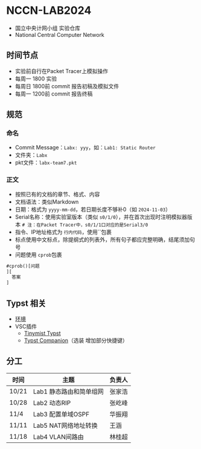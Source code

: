 # NCCN-LAB2024

- 国立中央计网小组 实验仓库
- National Central Computer Network

## 时间节点

- 实验前自行在Packet Tracer上模拟操作
- 每周一 1800 实验
- 每周日 1800前 commit 报告初稿及模拟文件
- 每周一 1200前 commit 报告终稿

## 规范

### 命名

- Commit Message：`Labx: yyy`，如：`Lab1: Static Router`
- 文件夹：`Labx`
- pkt文件：`labx-team7.pkt`

### 正文

- 按照已有的文档的章节、格式、内容
- 文档语法：类似Markdown
- 日期：格式为 `yyyy-mm-dd`，若日期长度不够补0（如 `2024-11-03`）
- Serial名称：使用实验室版本（类似 `s0/1/0`），并在首次出现时注明模拟器版本 `# 注：在Packet Tracer中，s0/1/1口对应的是Serial3/0`
- 指令、IP地址格式为 `行内代码`，使用\`\`包裹
- 标点使用中文标点，除提纲式的列表外，所有句子都应完整明确，结尾须加句号
- 问题使用 `cprob`包裹

```markdown
#cprob()[问题
][
  答案
]
```

## Typst 相关

- [环境](https://github.com/typst-community/typst-install)
- VSC插件
  - [Tinymist Typst](https://marketplace.visualstudio.com/items?itemName=myriad-dreamin.tinymist)
  - [Typst Companion](https://marketplace.visualstudio.com/items?itemName=CalebFiggers.typst-companion)（选装 增加部分快捷键）

## 分工

| 时间  | 主题                    | 负责人 |
| ----- | ----------------------- | ------ |
| 10/21 | Lab1 静态路由和简单组网 | 张家浩 |
| 10/28 | Lab2 动态RIP            | 张屹峰 |
| 11/4  | Lab3 配置单域OSPF       | 华振翔 |
| 11/11 | Lab5 NAT网络地址转换    | 王涵   |
| 11/18 | Lab4 VLAN间路由         | 林桂超 |
